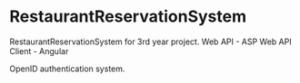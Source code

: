 # RestaurantReservationSystem
RestaurantReservationSystem for 3rd year project.
Web API - ASP Web API
Client - Angular

OpenID authentication system.